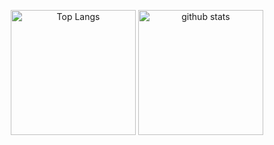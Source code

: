 
<p align="center"> 
  <img alt="Top Langs" height="200px" src="https://github-readme-stats.vercel.app/api?username=reckyy&theme=material-palenight&count_private=true" />
  <img alt="github stats" height="200px" src="https://github-readme-stats.vercel.app/api/top-langs/?username=reckyy&layout=compact&theme=algolia&count_private=true" />
</p>
